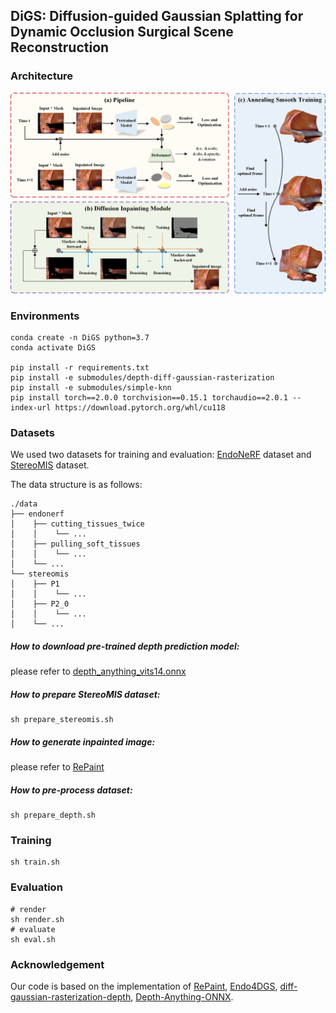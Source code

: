 ## **DiGS: Diffusion-guided Gaussian Splatting for Dynamic Occlusion Surgical Scene Reconstruction**

### Architecture

![arch](./img/arch.png)

### Environments

```shell
conda create -n DiGS python=3.7 
conda activate DiGS

pip install -r requirements.txt
pip install -e submodules/depth-diff-gaussian-rasterization
pip install -e submodules/simple-knn
pip install torch==2.0.0 torchvision==0.15.1 torchaudio==2.0.1 --index-url https://download.pytorch.org/whl/cu118

```

### Datasets

We used two datasets for training and evaluation:  [EndoNeRF](https://docs.google.com/forms/d/e/1FAIpQLSfM0ukpixJkZzlK1G3QSA7CMCoOJMFFdHm5ltCV1K6GNVb3nQ/viewform) dataset and [StereoMIS](https://zenodo.org/records/7727692) dataset.

The data structure is as follows:

```
./data
├── endonerf
│    ├── cutting_tissues_twice
│    │    └── ...
│    ├── pulling_soft_tissues
│    │    └── ...
│    └── ...
└── stereomis
│    ├── P1
│    │    └── ...
│    ├── P2_0
│    │    └── ...
│    └── ...
```

##### How to download pre-trained depth prediction model:

please refer to [depth_anything_vits14.onnx](https://github.com/fabio-sim/Depth-Anything-ONNX/releases)

##### How to prepare StereoMIS dataset:

```shell
sh prepare_stereomis.sh
```

##### How to generate inpainted image:

 please refer to [RePaint](https://github.com/andreas128/RePaint)

##### How to pre-process dataset:

```shell
sh prepare_depth.sh
```

### Training

```shell
sh train.sh
```

### Evaluation

```shell
# render
sh render.sh
# evaluate
sh eval.sh
```

### Acknowledgement

Our code is based on the implementation of [RePaint](https://github.com/andreas128/RePaint), [Endo4DGS](https://github.com/lastbasket/Endo-4DGS), [diff-gaussian-rasterization-depth](https://github.com/leo-frank/diff-gaussian-rasterization-depth), [Depth-Anything-ONNX](https://github.com/fabio-sim/Depth-Anything-ONNX).
